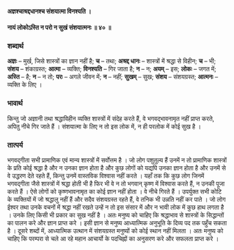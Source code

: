 #### अज्ञश्चाश्रद्दधानश्च संशयात्मा विनश्यति ।
#### नायं लोकोऽस्ति न परो न सुखं संशयात्मनः ॥ ४० ॥

### शब्दार्थ

**अज्ञः** – मुर्ख, जिसे शास्त्रों का ज्ञान नहीं  है; **च** – तथा; **अश्रद्द धानः** – शास्त्रों में श्रद्धा से विहीन; **च** – भी; **संशय** – शंकाग्रस्त; **आत्मा** – व्यक्ति; **विनश्यति** – गिर जाता है; **न** – न; **अयम्** – इस; **लोकः** – जगत में; **अस्ति** – है; **न** – न तो; **परः** – अगले जीवन में; **न** – नहीं; **सुखम्** – सुख; **संशय** – संशयग्रस्त; **आत्मनः** – व्यक्ति के लिए ।

### भावार्थ

किन्तु जो अज्ञानी तथा श्रद्धाविहीन व्यक्ति शास्त्रों में संदेह करते हैं, वे भगवद्भावनामृत नहीं प्राप्त करते, अपितु नीचे गिर जाते हैं । संशयात्मा के लिए न तो इस लोक में, न ही परलोक में कोई सुख है ।

### तात्पर्य

भगवद्गीता सभी प्रामाणिक एवं मान्य शास्त्रों में सर्वोत्तम है । जो लोग पशुतुल्य हैं उनमें न तो प्रामाणिक शास्त्रों के प्रति कोई श्रद्धा है और न उनका ज्ञान होता है और कुछ लोगों को यद्यपि उनका ज्ञान होता है और उनमें से वे उद्धरण देते रहते हैं, किन्तु उनमें वास्तविक विश्वास नहीं करते । यहाँ तक कि कुछ लोग जिनमें भगवद्गीता जैसे शास्त्रों में श्रद्धा होती भी है फिर भी वे न तो भगवान् कृष्ण में विश्वास करते हैं, न उनकी पूजा करते हैं । ऐसे लोगों को कृष्णभावनामृत का कोई ज्ञान नहीं होता । वे नीचे गिरते हैं । उपर्युक्त सभी कोटि के व्यक्तियों में जो श्रद्धालु नहीं हैं और सदैव संशयग्रस्त रहते हैं, वे तनिक भी उन्नति नहीं कर पाते । जो लोग ईश्वर तथा उनके वचनों में श्रद्धा नहीं रखते उन्हें न तो इस संसार में और न भावी लोक में कुछ हाथ लगता है । उनके लिए किसी भी प्रकार का सुख नहीं है । अतः मनुष्य को चाहिए कि श्रद्धाभाव से शास्त्रों के सिद्धान्तों का पालन करे और ज्ञान प्राप्त करे । इसी ज्ञान से मनुष्य आध्यात्मिक अनुभूति के दिव्य पद तक पहुँच सकता है । दूसरे शब्दों में, आध्यात्मिक उत्थान में संशयग्रस्त मनुष्यों को कोई स्थान नहीं मिलता । अतः मनुष्य को चाहिए कि परम्परा से चले आ रहे महान आचार्यो के पदचिह्नों का अनुसरण करे और सफलता प्राप्त करे ।